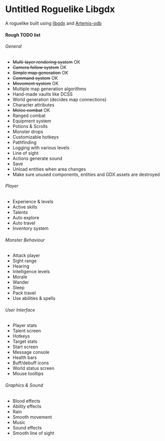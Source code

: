 # Untitled Roguelike Libgdx
A roguelike built using [libgdx](https://github.com/libgdx/libgdx) and [Artemis-odb](https://github.com/junkdog/artemis-odb)

#### Rough TODO list

###### General
- ~~Multi-layer rendering system~~ OK
- ~~Camera follow system~~ OK
- ~~Simple map generation~~ OK
- ~~Command system~~ OK
- ~~Movement system~~ OK
- Multiple map generation algorithms
- Hand-made vaults like DCSS
- World generation (decides map connections)
- Character attributes
- ~~Melee combat~~ OK
- Ranged combat
- Equipment system
- Potions & Scrolls
- Monster drops
- Customizable hotkeys
- Pathfinding
- Logging with various levels
- Line of sight
- Actions generate sound
- Save
- Unload entities when area changes
- Make sure unused components, entities and GDX assets are destroyed

###### Player
- Experience & levels
- Active skills
- Talents
- Auto explore
- Auto travel
- Inventory system

###### Monster Behaviour
- Attack player
- Sight range
- Hearing
- Intelligence levels
- Morale
- Wander
- Sleep
- Pack travel
- Use abilities & spells

###### User Interface
- Player stats
- Talent screen
- Hotkeys
- Target stats
- Start screen
- Message console
- Health bars
- Buff/debuff icons
- World status screen
- Mouse tooltips

###### Graphics & Sound
- Blood effects
- Ability effects
- Rain
- Smooth movement
- Music
- Sound effects
- Smooth line of sight